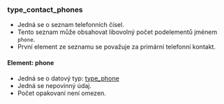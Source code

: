 ### type_contact_phones
- Jedná se o seznam telefonních čísel. 
- Tento seznam může obsahovat libovolný počet podelementů jménem `phone`.
- První element ze seznamu se považuje za primární telefonní kontakt.

#### Element: phone 
- Jedná se o datový typ: [type_phone](type_phone.md)
- Jedná se nepovinný údaj.
- Počet opakovaní není omezen. 